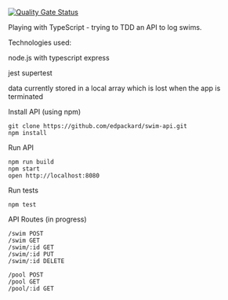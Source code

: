 [![Quality Gate Status](https://sonarcloud.io/api/project_badges/measure?project=edpackard_swim-api&metric=alert_status)](https://sonarcloud.io/summary/new_code?id=edpackard_swim-api)

Playing with TypeScript - trying to TDD an API to log swims.

Technologies used:

node.js with typescript
express

jest
supertest

data currently stored in a local array which is lost when the app is terminated

Install API (using npm)

```
git clone https://github.com/edpackard/swim-api.git
npm install
```

Run API

```
npm run build
npm start
open http://localhost:8080
```

Run tests

```
npm test
```

API Routes (in progress)

```
/swim POST
/swim GET
/swim/:id GET
/swim/:id PUT
/swim/:id DELETE

/pool POST
/pool GET
/pool/:id GET
```
